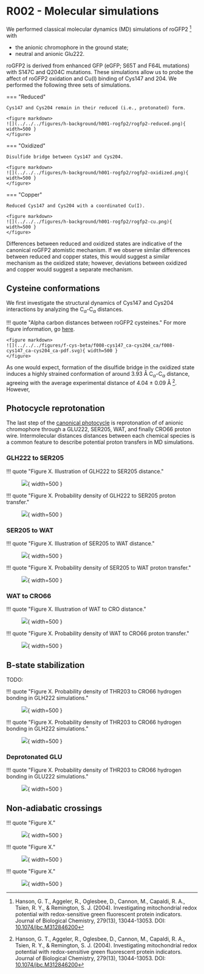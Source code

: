 # R002 - Molecular simulations

We performed classical molecular dynamics (MD) simulations of roGFP2 [^hanson2004investigating] with

-   the anionic chromophore in the ground state;
-   neutral and anionic Glu222.

roGFP2 is derived from enhanced GFP (eGFP; S65T and F64L mutations) with S147C and Q204C mutations.
These simulations allow us to probe the affect of roGFP2 oxidation and Cu(I) binding of Cys147 and 204.
We performed the following three sets of simulations.

=== "Reduced"

    Cys147 and Cys204 remain in their reduced (i.e., protonated) form.

    <figure markdown>
    ![](../../../figures/h-background/h001-rogfp2/rogfp2-reduced.png){ width=500 }
    </figure>

=== "Oxidized"

    Disulfide bridge between Cys147 and Cys204.

    <figure markdown>
    ![](../../../figures/h-background/h001-rogfp2/rogfp2-oxidized.png){ width=500 }
    </figure>

=== "Copper"

    Reduced Cys147 and Cys204 with a coordinated Cu(I).

    <figure markdown>
    ![](../../../figures/h-background/h001-rogfp2/rogfp2-cu.png){ width=500 }
    </figure>

Differences between reduced and oxidized states are indicative of the canonical roGFP2 atomistic mechanism.
If we observe similar differences between reduced and copper states, this would suggest a similar mechanism as the oxidized state; however, deviations between oxidized and copper would suggest a separate mechanism.

## Cysteine conformations

We first investigate the structural dynamics of Cys147 and Cys204 interactions by analyzing the C$_\alpha$-C$_\alpha$ distances.

!!! quote "Alpha carbon distances between roGFP2 cysteines."
    For more figure information, go [here](../../../figures/f-cys-beta/f008-cys147_ca-cys204_ca/).

    <figure markdown>
    ![](../../../figures/f-cys-beta/f008-cys147_ca-cys204_ca/f008-cys147_ca-cys204_ca-pdf.svg){ width=500 }
    </figure>

As one would expect, formation of the disulfide bridge in the oxidized state induces a highly strained conformation of around 3.93 Å C$_\alpha$-C$_\alpha$ distance, agreeing with the average experimental distance of 4.04 $\pm$ 0.09 Å [^hanson2004investigating].
However, 

## Photocycle reprotonation

The last step of the [canonical photocycle](../fluorescence-mechanism/#photocycle) is reprotonation of of anionic chromophore through a GLU222, SER205, WAT, and finally CRO66 proton wire.
Intermolecular distances distances between each chemical species is a common feature to describe potential proton transfers in MD simulations.

### GLH222 to SER205

!!! quote "Figure X. Illustration of GLH222 to SER205 distance."
    <figure markdown>
    ![](../../../figures/h-background/h007-distances/gfp-glh222-ser205.svg){ width=500 }
    </figure>

!!! quote "Figure X. Probability density of GLH222 to SER205 proton transfer."
    <figure markdown>
    ![](../../../figures/e-proton-wire/e008-ser205_og-glu222_he2/e008-ser205_og-glh222_he2-pdf.svg){ width=500 }
    </figure>

### SER205 to WAT

!!! quote "Figure X. Illustration of SER205 to WAT distance."
    <figure markdown>
    ![](../../../figures/h-background/h007-distances/gfp-ser205-wat.svg){ width=500 }
    </figure>

!!! quote "Figure X. Probability density of SER205 to WAT proton transfer."
    <figure markdown>
    ![](../../../figures/e-proton-wire/e010-ser205_og-h2o_h/e010-ser205_og-h2o_h-pdf.svg){ width=500 }
    </figure>

### WAT to CRO66

!!! quote "Figure X. Illustration of WAT to CRO distance."
    <figure markdown>
    ![](../../../figures/h-background/h007-distances/gfp-wat-cro.svg){ width=500 }
    </figure>

!!! quote "Figure X. Probability density of WAT to CRO66 proton transfer."
    <figure markdown>
    ![](../../../figures/e-proton-wire/e009-cro66_oh-h2o_h/e009-cro66_oh-h2o_h-pdf.svg){ width=500 }
    </figure>

## B-state stabilization

TODO:

!!! quote "Figure X. Probability density of THR203 to CRO66 hydrogen bonding in GLH222 simulations."
    <figure markdown>
    ![](../../../figures/h-background/h007-distances/gfp-b-thr203-cro66.svg){ width=500 }
    </figure>

!!! quote "Figure X. Probability density of THR203 to CRO66 hydrogen bonding in GLH222 simulations."
    <figure markdown>
    ![](../../../figures/b-cro-between/b008h-cro66_oh-thr203_hg1/b008h-cro66_oh-thr203_hg1-pdf.svg){ width=500 }
    </figure>

### Deprotonated GLU

!!! quote "Figure X. Probability density of THR203 to CRO66 hydrogen bonding in GLU222 simulations."
    <figure markdown>
    ![](../../../figures/b-cro-between/b008-cro66_oh-thr203_hg1/b008-cro66_oh-thr203_hg1-pdf.svg){ width=500 }
    </figure>

## Non-adiabatic crossings

!!! quote "Figure X."
    <figure markdown>
    ![](../../../figures/h-background/h005-cro/cro-b-atom-types.svg){ width=500 }
    </figure>

!!! quote "Figure X."
    <figure markdown>
    ![](../../../figures/a-cro/a003-cro66_cd2_cg2_cb2_ca2/a003-cro66_cd2_cg2_cb2_ca2-pdf.svg){ width=500 }
    </figure>

!!! quote "Figure X."
    <figure markdown>
    ![](../../../figures/a-cro/a004-cro66_cg2_cb2_ca2_c2/a004-cro66_cg2_cb2_ca2_c2-pdf.svg){ width=500 }
    </figure>

<!-- References -->

[^hanson2004investigating]: Hanson, G. T., Aggeler, R., Oglesbee, D., Cannon, M., Capaldi, R. A., Tsien, R. Y., & Remington, S. J. (2004). Investigating mitochondrial redox potential with redox-sensitive green fluorescent protein indicators. Journal of Biological Chemistry, 279(13), 13044-13053. DOI: [10.1074/jbc.M312846200](https://doi.org/10.1074/jbc.M312846200)
